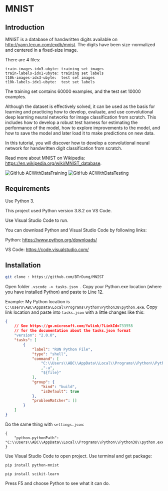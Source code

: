 # MNIST

## Introduction
MNIST is a database of handwritten digits available on http://yann.lecun.com/exdb/mnist. The digits have been size-normalized and centered in a fixed-size image.

There are 4 files:
```
train-images-idx3-ubyte: training set images
train-labels-idx1-ubyte: training set labels
t10k-images-idx3-ubyte:  test set images
t10k-labels-idx1-ubyte:  test set labels
```
The training set contains 60000 examples, and the test set 10000 examples.


Although the dataset is effectively solved, it can be used as the basis for learning and practicing how to develop, evaluate, and use convolutional deep learning neural networks for image classification from scratch. This includes how to develop a robust test harness for estimating the performance of the model, how to explore improvements to the model, and how to save the model and later load it to make predictions on new data.

In this tutorial, you will discover how to develop a convolutional neural network for handwritten digit classification from scratch.

Read more about MNIST on Wikipedia: https://en.wikipedia.org/wiki/MNIST_database.

![GitHub ACWithDataTraining](https://img.shields.io/badge/accuracy-99.65%25-blue)
![GitHub ACWithDataTesting](https://img.shields.io/badge/accuracy-98.71%25-blue)

## Requirements

Use Python 3. 

This project used Python version 3.8.2 on VS Code.

Use Visual Studio Code to run. 

You can download Python and Visual Studio Code by following links: 

Python: https://www.python.org/downloads/

VS Code: https://code.visualstudio.com/

## Installation

```bash
git clone : https://github.com/BTrDung/MNIST
```
Open folder ```.vscode -> tasks.json ```. 
Copy your Python.exe location (where you have installed Python) and paste to Line 12.

Example: My Python location is ```C:\Users\ABC\AppData\Local\Programs\Python\Python38\python.exe```. Copy link location and paste into
```tasks.json``` with a little changes like this:
```json
{
    // See https://go.microsoft.com/fwlink/?LinkId=733558
    // for the documentation about the tasks.json format
    "version": "2.0.0",
    "tasks": [
        {
            "label": "RUN Python File",
            "type": "shell",
            "command": [
                "C:\\Users\\ABC\\AppData\\Local\\Programs\\Python\\Python38-32\\python.exe"
                ,"-u",
                "${file}"
            ],
            "group": {
                "kind": "build",
                "isDefault": true
            },
            "problemMatcher": []
        }
    ]
}
```

Do the same thing with ```settings.json```: 
```
{
    "python.pythonPath": "C:\\Users\\ABC\\AppData\\Local\\Programs\\Python\\Python38\\python.exe"
}
```

Use Visual Studio Code to open project. Use terminal and get package: 
```
pip install python-mnist
```

```
pip install scikit-learn
```

Press F5 and choose Python to see what it can do. 
